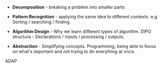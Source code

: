 - __Decomposition__ - breaking a problem into smaller parts

- __Pattern Recognition__ - applying the same idea to different contexts. e.g. Sorting / searching / finding.

- __Algorithm Design__ - Why we learn different types of algorithm. DIPO structure - Declarations / inputs / processing / outputs.

- __Abstraction__ - Simplifying concepts. Programming, being able to focus on what's important and not trying to do everything at once.

ADAP